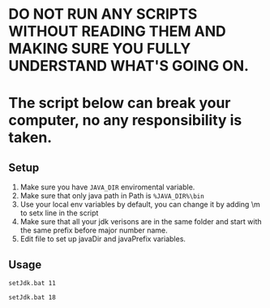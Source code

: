# DO NOT RUN ANY SCRIPTS WITHOUT READING THEM AND MAKING SURE YOU FULLY UNDERSTAND WHAT'S GOING ON.
# The script below can break your computer, no any responsibility is taken.
## Setup
1. Make sure you have `JAVA_DIR` enviromental variable.
2. Make sure that only java path in Path is `%JAVA_DIR%\bin`
3. Use your local env variables by default, you can change it by adding \m to setx line in the script
4. Make sure that all your jdk verisons are in the same folder and start with the same prefix before major number name.
5. Edit file to set up javaDir and javaPrefix variables.
## Usage
`setJdk.bat 11`

`setJdk.bat 18`
